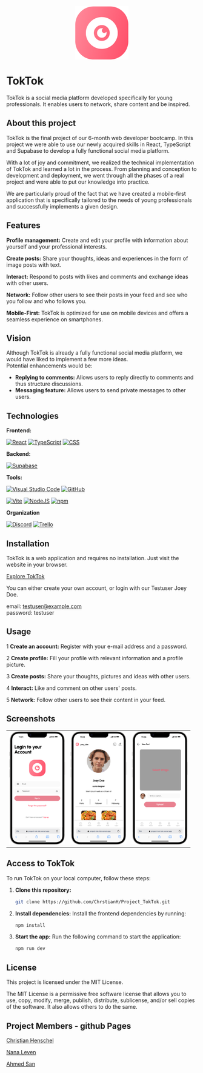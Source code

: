 <img src="images_readme/Logo.png" style="display: block; margin-left: auto; margin-right: auto; width: 200;">

# TokTok

TokTok is a social media platform developed specifically for young professionals. It enables users to network, share content and be inspired.

## About this project

TokTok is the final project of our 6-month web developer bootcamp. In this project we were able to use our newly acquired skills in React, TypeScript and Supabase to develop a fully functional social media platform.

With a lot of joy and commitment, we realized the technical implementation of TokTok and learned a lot in the process. From planning and conception to development and deployment, we went through all the phases of a real project and were able to put our knowledge into practice.

We are particularly proud of the fact that we have created a mobile-first application that is specifically tailored to the needs of young professionals and successfully implements a given design.

## Features

**Profile management:** Create and edit your profile with information about yourself and your professional interests.

**Create posts:** Share your thoughts, ideas and experiences in the form of image posts with text.

**Interact:** Respond to posts with likes and comments and exchange ideas with other users.

**Network:** Follow other users to see their posts in your feed and see who you follow and who follows you.

**Mobile-First:** TokTok is optimized for use on mobile devices and offers a seamless experience on smartphones.

## Vision

Although TokTok is already a fully functional social media platform, we would have liked to implement a few more ideas. <br>
Potential enhancements would be:

- **Replying to comments:** Allows users to reply directly to comments and thus structure discussions.
- **Messaging feature:** Allows users to send private messages to other users.

## Technologies

**Frontend:**

[![React](https://img.shields.io/badge/React-%2320232a.svg?logo=react&logoColor=%2361DAFB)](#)
[![TypeScript](https://img.shields.io/badge/TypeScript-3178C6?logo=typescript&logoColor=fff)](#)
[![CSS](https://img.shields.io/badge/CSS-1572B6?logo=css3&logoColor=fff)](#)

**Backend:**

[![Supabase](https://img.shields.io/badge/Supabase-3FCF8E?logo=supabase&logoColor=fff)](#)

**Tools:**

[![Visual Studio Code](https://custom-icon-badges.demolab.com/badge/Visual%20Studio%20Code-0078d7.svg?logo=vsc&logoColor=white)](#)
[![GitHub](https://img.shields.io/badge/GitHub-%23121011.svg?logo=github&logoColor=white)](#)

[![Vite](https://img.shields.io/badge/Vite-646CFF?logo=vite&logoColor=fff)](#)
[![NodeJS](https://img.shields.io/badge/Node.js-6DA55F?logo=node.js&logoColor=white)](#)
[![npm](https://img.shields.io/badge/npm-CB3837?logo=npm&logoColor=fff)](#)

**Organization**

[![Discord](https://img.shields.io/badge/Discord-%235865F2.svg?&logo=discord&logoColor=white)](#)
[![Trello](https://img.shields.io/badge/Trello-0052CC?logo=trello&logoColor=fff)](#)

## Installation

TokTok is a web application and requires no installation. Just visit the website in your browser.

[Explore TokTok](https://project-tok-tok.vercel.app/)

You can either create your own account, or login with our Testuser Joey Doe.

email: testuser@example.com
<br>
password: testuser

## Usage

1 **Create an account:** Register with your e-mail address and a password.

2 **Create profile:** Fill your profile with relevant information and a profile picture.

3 **Create posts:** Share your thoughts, pictures and ideas with other users.

4 **Interact:** Like and comment on other users' posts.

5 **Network:** Follow other users to see their content in your feed.

## Screenshots

<table align="center">
  <tr>
    <td><img src="images_readme/login.png" height="300"></td>
    <td><img src="images_readme/userprofile.png" height="300"></td>
    <td><img src="images_readme/newpost.png" height="300"></td>
  </tr>
</table>

## Access to TokTok

To run TokTok on your local computer, follow these steps:

1. **Clone this repository:**

   ```bash
   git clone https://github.com/ChrstianH/Project_TokTok.git
   ```

2. **Install dependencies:**
   Install the frontend dependencies by running:

   ```bash
   npm install
   ```

3. **Start the app:**
   Run the following command to start the application:
   ```bash
   npm run dev
   ```

## License

This project is licensed under the MIT License.

The MIT License is a permissive free software license that allows you to use, copy, modify, merge, publish, distribute, sublicense, and/or sell copies of the software. It also allows others to do the same.

## Project Members - github Pages

[Christian Henschel](https://github.com/ChrstianH)

[Nana Leven](https://github.com/Nana7782)

[Ahmed San](https://github.com/snahmd)
